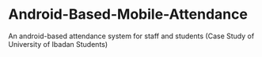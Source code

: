 # Android-Based-Mobile-Attendance
An android-based attendance system for staff and students (Case Study of University of Ibadan Students)
